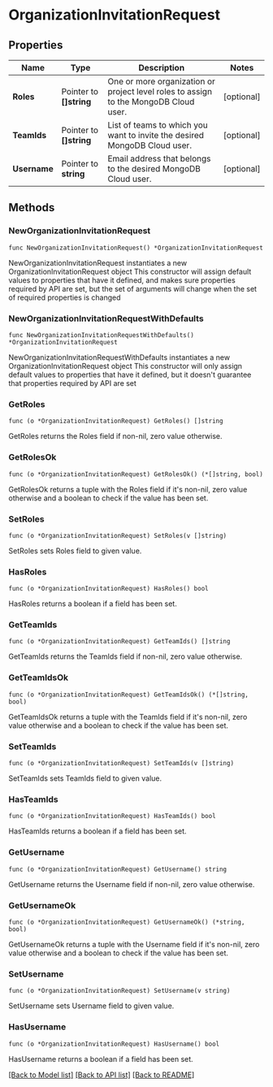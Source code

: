 # OrganizationInvitationRequest

## Properties

Name | Type | Description | Notes
------------ | ------------- | ------------- | -------------
**Roles** | Pointer to **[]string** | One or more organization or project level roles to assign to the MongoDB Cloud user. | [optional] 
**TeamIds** | Pointer to **[]string** | List of teams to which you want to invite the desired MongoDB Cloud user. | [optional] 
**Username** | Pointer to **string** | Email address that belongs to the desired MongoDB Cloud user. | [optional] 

## Methods

### NewOrganizationInvitationRequest

`func NewOrganizationInvitationRequest() *OrganizationInvitationRequest`

NewOrganizationInvitationRequest instantiates a new OrganizationInvitationRequest object
This constructor will assign default values to properties that have it defined,
and makes sure properties required by API are set, but the set of arguments
will change when the set of required properties is changed

### NewOrganizationInvitationRequestWithDefaults

`func NewOrganizationInvitationRequestWithDefaults() *OrganizationInvitationRequest`

NewOrganizationInvitationRequestWithDefaults instantiates a new OrganizationInvitationRequest object
This constructor will only assign default values to properties that have it defined,
but it doesn't guarantee that properties required by API are set

### GetRoles

`func (o *OrganizationInvitationRequest) GetRoles() []string`

GetRoles returns the Roles field if non-nil, zero value otherwise.

### GetRolesOk

`func (o *OrganizationInvitationRequest) GetRolesOk() (*[]string, bool)`

GetRolesOk returns a tuple with the Roles field if it's non-nil, zero value otherwise
and a boolean to check if the value has been set.

### SetRoles

`func (o *OrganizationInvitationRequest) SetRoles(v []string)`

SetRoles sets Roles field to given value.

### HasRoles

`func (o *OrganizationInvitationRequest) HasRoles() bool`

HasRoles returns a boolean if a field has been set.
### GetTeamIds

`func (o *OrganizationInvitationRequest) GetTeamIds() []string`

GetTeamIds returns the TeamIds field if non-nil, zero value otherwise.

### GetTeamIdsOk

`func (o *OrganizationInvitationRequest) GetTeamIdsOk() (*[]string, bool)`

GetTeamIdsOk returns a tuple with the TeamIds field if it's non-nil, zero value otherwise
and a boolean to check if the value has been set.

### SetTeamIds

`func (o *OrganizationInvitationRequest) SetTeamIds(v []string)`

SetTeamIds sets TeamIds field to given value.

### HasTeamIds

`func (o *OrganizationInvitationRequest) HasTeamIds() bool`

HasTeamIds returns a boolean if a field has been set.
### GetUsername

`func (o *OrganizationInvitationRequest) GetUsername() string`

GetUsername returns the Username field if non-nil, zero value otherwise.

### GetUsernameOk

`func (o *OrganizationInvitationRequest) GetUsernameOk() (*string, bool)`

GetUsernameOk returns a tuple with the Username field if it's non-nil, zero value otherwise
and a boolean to check if the value has been set.

### SetUsername

`func (o *OrganizationInvitationRequest) SetUsername(v string)`

SetUsername sets Username field to given value.

### HasUsername

`func (o *OrganizationInvitationRequest) HasUsername() bool`

HasUsername returns a boolean if a field has been set.

[[Back to Model list]](../README.md#documentation-for-models) [[Back to API list]](../README.md#documentation-for-api-endpoints) [[Back to README]](../README.md)


